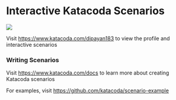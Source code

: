 # Interactive Katacoda Scenarios

[![](http://shields.katacoda.com/katacoda/dipayan183/count.svg)](https://www.katacoda.com/dipayan183 "Get your profile on Katacoda.com")

Visit https://www.katacoda.com/dipayan183 to view the profile and interactive scenarios

### Writing Scenarios
Visit https://www.katacoda.com/docs to learn more about creating Katacoda scenarios

For examples, visit https://github.com/katacoda/scenario-example
